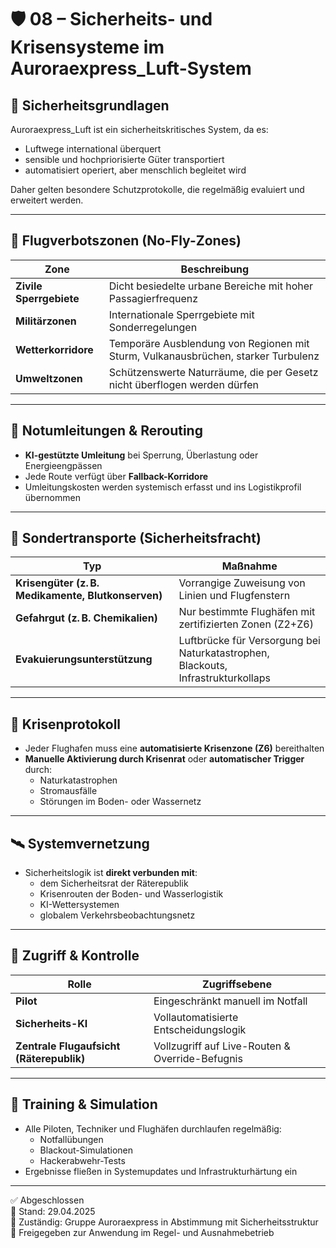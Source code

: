 <!--
Autor: Fabio Weidner
Version: 1.0
Sektion: Infrastruktur – Auroraexpress_Luft
Veröffentlichung: April 2025
-->

# 🛡️ 08 – Sicherheits- und Krisensysteme im Auroraexpress_Luft-System

## 🧱 Sicherheitsgrundlagen

Auroraexpress_Luft ist ein sicherheitskritisches System, da es:

- Luftwege international überquert
- sensible und hochpriorisierte Güter transportiert
- automatisiert operiert, aber menschlich begleitet wird

Daher gelten besondere Schutzprotokolle, die regelmäßig evaluiert und erweitert werden.

---

## 🚫 Flugverbotszonen (No-Fly-Zones)

| Zone | Beschreibung |
|------|--------------|
| **Zivile Sperrgebiete** | Dicht besiedelte urbane Bereiche mit hoher Passagierfrequenz |
| **Militärzonen** | Internationale Sperrgebiete mit Sonderregelungen |
| **Wetterkorridore** | Temporäre Ausblendung von Regionen mit Sturm, Vulkanausbrüchen, starker Turbulenz |
| **Umweltzonen** | Schützenswerte Naturräume, die per Gesetz nicht überflogen werden dürfen |

---

## 🔀 Notumleitungen & Rerouting

- **KI-gestützte Umleitung** bei Sperrung, Überlastung oder Energieengpässen
- Jede Route verfügt über **Fallback-Korridore**
- Umleitungskosten werden systemisch erfasst und ins Logistikprofil übernommen

---

## 🧳 Sondertransporte (Sicherheitsfracht)

| Typ | Maßnahme |
|-----|----------|
| **Krisengüter (z. B. Medikamente, Blutkonserven)** | Vorrangige Zuweisung von Linien und Flugfenstern |
| **Gefahrgut (z. B. Chemikalien)** | Nur bestimmte Flughäfen mit zertifizierten Zonen (Z2+Z6) |
| **Evakuierungsunterstützung** | Luftbrücke für Versorgung bei Naturkatastrophen, Blackouts, Infrastrukturkollaps |

---

## 🧠 Krisenprotokoll

- Jeder Flughafen muss eine **automatisierte Krisenzone (Z6)** bereithalten
- **Manuelle Aktivierung durch Krisenrat** oder **automatischer Trigger** durch:
  - Naturkatastrophen
  - Stromausfälle
  - Störungen im Boden- oder Wassernetz

---

## 🛰️ Systemvernetzung

- Sicherheitslogik ist **direkt verbunden mit**:
  - dem Sicherheitsrat der Räterepublik
  - Krisenrouten der Boden- und Wasserlogistik
  - KI-Wettersystemen
  - globalem Verkehrsbeobachtungsnetz

---

## 🔐 Zugriff & Kontrolle

| Rolle | Zugriffsebene |
|-------|----------------|
| **Pilot** | Eingeschränkt manuell im Notfall |
| **Sicherheits-KI** | Vollautomatisierte Entscheidungslogik |
| **Zentrale Flugaufsicht (Räterepublik)** | Vollzugriff auf Live-Routen & Override-Befugnis |

---

## 🧩 Training & Simulation

- Alle Piloten, Techniker und Flughäfen durchlaufen regelmäßig:
  - Notfallübungen
  - Blackout-Simulationen
  - Hackerabwehr-Tests
- Ergebnisse fließen in Systemupdates und Infrastrukturhärtung ein

---

✅ Abgeschlossen  
📅 Stand: 29.04.2025  
🏩 Zuständig: Gruppe Auroraexpress in Abstimmung mit Sicherheitsstruktur  
🔐 Freigegeben zur Anwendung im Regel- und Ausnahmebetrieb
